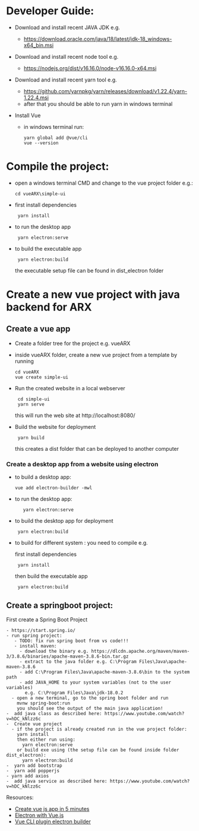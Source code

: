 
# Developer Guide: 

- Download and install recent JAVA JDK e.g.
  - https://download.oracle.com/java/18/latest/jdk-18_windows-x64_bin.msi

- Download and install recent node tool e.g. 
   - https://nodejs.org/dist/v16.16.0/node-v16.16.0-x64.msi
        
- Download and install recent yarn tool e.g.
   - https://github.com/yarnpkg/yarn/releases/download/v1.22.4/yarn-1.22.4.msi
   - after that you should be able to run yarn in windows terminal 
- Install Vue 
  - in windows terminal run:
  
        yarn global add @vue/cli
        vue --version


# Compile the project:

  - open a windows terminal CMD and change to the vue project folder e.g.:

        cd vueARX\simple-ui

     
  - first install dependencies 
  
         yarn install   
  
  - to run the desktop app

         yarn electron:serve

  - to build the executable app

         yarn electron:build

    the executable setup file can be found in dist_electron folder 


# Create a new vue project with java backend for ARX   

## Create a vue app 

- Create a folder tree for the project e.g. vueARX  
- inside vueARX folder, create a new vue project from a template by running 

      cd vueARX
      vue create simple-ui       

- Run the created website in a local webserver       
     
       cd simple-ui
       yarn serve
 
   this will run the web site at http://localhost:8080/    

- Build the website for deployment

       yarn build

    this creates a dist folder that can be deployed to another computer    
 
### Create a desktop app from a website using electron

  - to build a desktop app:
   
        vue add electron-builder -mwl
       
- to run the desktop app:
  
         yarn electron:serve 

- to build the desktop app for deployment   
       
       yarn electron:build

- to build for different system : you need to compile e.g.

  first install dependencies 
  
       yarn install   
  
  then build the executable app

       yarn electron:build


## Create a springboot project:

First create a Spring Boot Project 
 
    - https://start.spring.io/
    - run spring project:
       - TODO: fix run spring boot from vs code!!!
       - install maven:
         - download the binary e.g. https://dlcdn.apache.org/maven/maven-3/3.8.6/binaries/apache-maven-3.8.6-bin.tar.gz
         - extract to the java folder e.g. C:\Program Files\Java\apache-maven-3.8.6 
         - add C:\Program Files\Java\apache-maven-3.8.6\bin to the system  path 
         - add JAVA_HOME to your system variables (not to the user variables)
           e.g. C:\Program Files\Java\jdk-18.0.2
      - open a new terminal, go to the spring boot folder and run
        mvnw spring-boot:run
        you should see the output of the main java application!
    -  add java class as described here: https://www.youtube.com/watch?v=hDC_kNlzz6c 
    -  Create vue project
      - if the project is already created run in the vue project folder:
        yarn install 
        then either run using:
          yarn electron:serve
        or build exe using (the setup file can be found inside folder dist_electron):  
          yarn electron:build
    -  yarn add bootstrap     
    -  yarn add popperjs
    - yarn add axios
    -  add java service as described here: https://www.youtube.com/watch?v=hDC_kNlzz6c 

Resources:

- [Create vue js app in 5 minutes](https://www.blog.duomly.com/vue-js-tutorial-how-to-create-vue-js-app-in-5-minutes)
- [Electron with Vue.js](https://www.youtube.com/watch?v=Fl7---SEORQ)
- [Vue CLI plugin electron builder](https://github.com/nklayman/vue-cli-plugin-electron-builder)
